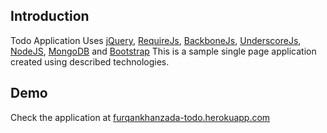## Introduction ##

Todo Application 
Uses [jQuery](http://jquery.com/), [RequireJs](http://requirejs.org/), [BackboneJs](http://backbonejs.org/), [UnderscoreJs](http://underscorejs.org/), [NodeJS](http://nodejs.org/), [MongoDB](http://www.mongodb.org/) and [Bootstrap](http://getbootstrap.com/)
This is a sample single page application created using described technologies.

## Demo ##
Check the application at [furqankhanzada-todo.herokuapp.com](https://furqankhanzada-todo.herokuapp.com/)
